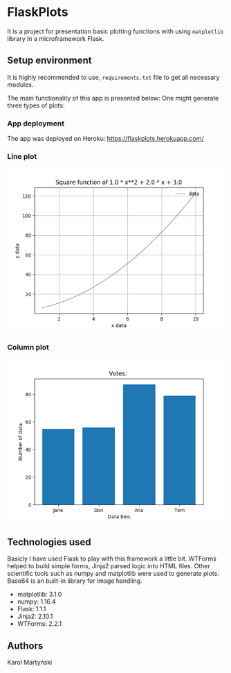 # FlaskPlots

It is a project for presentation basic plotting functions with using ```matplotlib``` library in a microframework Flask.



## Setup environment

It is highly recommended to use, ```requirements.txt``` file to get all necessary modules.

The main functionality of this app is presented below:
One might generate three types of plots:

### App deployment

The app was deployed on Heroku: https://flaskplots.herokuapp.com/

### Line plot
![Image description](https://github.com/kmartynski/FlaskPlots/blob/master/PlotExamples/line.png)





### Column plot
![Image description](https://github.com/kmartynski/FlaskPlots/blob/master/PlotExamples/column.png)



## Technologies used

Basicly I have used Flask to play with this framework a little bit. 
WTForms helped to build simple forms, Jinja2 parsed logic into HTML files.
Other scientific tools such as numpy and matplotlib were used to generate plots.
Base64 is an built-in library for image handling.


* matplotlib: 3.1.0
* numpy: 1.16.4
* Flask: 1.1.1
* Jinja2: 2.10.1
* WTForms: 2.2.1


## Authors

Karol Martyński
